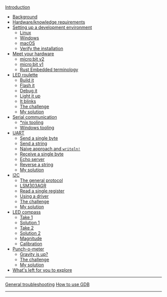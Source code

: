 [Introduction](README.md)
- [Background](01-background/README.md)
- [Hardware/knowledge requirements](02-requirements/README.md)
- [Setting up a development environment](03-setup/README.md)
    - [Linux](03-setup/linux.md)
    - [Windows](03-setup/windows.md)
    - [macOS](03-setup/macos.md)
    - [Verify the installation](03-setup/verify.md)
- [Meet your hardware](04-meet-your-hardware/README.md)
    - [micro:bit v2](04-meet-your-hardware/microbit-v2.md)
    - [micro:bit v1](04-meet-your-hardware/microbit-v1.md)
    - [Rust Embedded terminology](04-meet-your-hardware/terminology.md)
- [LED roulette](05-led-roulette/README.md)
    - [Build it](05-led-roulette/build-it.md)
    - [Flash it](05-led-roulette/flash-it.md)
    - [Debug it](05-led-roulette/debug-it.md)
    - [Light it up](05-led-roulette/light-it-up.md)
    - [It blinks](05-led-roulette/it-blinks.md)
    - [The challenge](05-led-roulette/the-challenge.md)
    - [My solution](05-led-roulette/my-solution.md)
- [Serial communication](06-serial-communication/README.md)
    - [\*nix tooling](06-serial-communication/nix-tooling.md)
    - [Windows tooling](06-serial-communication/windows-tooling.md)
- [UART](07-uart/README.md)
    - [Send a single byte](07-uart/send-a-single-byte.md)
    - [Send a string](07-uart/send-a-string.md)
    - [Naive approach and `writeln!`](07-uart/naive-approch-writeln.md)
    - [Receive a single byte](07-uart/receive-a-single-byte.md)
    - [Echo server](07-uart/echo-server.md)
    - [Reverse a string](07-uart/reverse-a-string.md)
    - [My solution](07-uart/my-solution.md)
- [I2C](08-i2c/README.md)
    - [The general protocol](08-i2c/the-general-protocol.md)
    - [LSM303AGR](08-i2c/lsm303agr.md)
    - [Read a single register](08-i2c/read-a-single-register.md)
    - [Using a driver](08-i2c/using-a-driver.md)
    - [The challenge](08-i2c/the-challenge.md)
    - [My solution](08-i2c/my-solution.md)
- [LED compass](09-led-compass/README.md)
    - [Take 1](09-led-compass/take-1.md)
    - [Solution 1](09-led-compass/solution-1.md)
    - [Take 2](09-led-compass/take-2.md)
    - [Solution 2](09-led-compass/solution-2.md)
    - [Magnitude](09-led-compass/magnitude.md)
    - [Calibration](09-led-compass/calibration.md)
- [Punch-o-meter](16-punch-o-meter/README.md)
    - [Gravity is up?](16-punch-o-meter/gravity-is-up.md)
    - [The challenge](16-punch-o-meter/the-challenge.md)
    - [My solution](16-punch-o-meter/my-solution.md)
- [What's left for you to explore](explore.md)

---

[General troubleshooting](appendix/1-general-troubleshooting/README.md)
[How to use GDB](appendix/2-how-to-use-gdb/README.md)

<!-- - [Async IO: The future](17-async-io-the-future/README.md) -->
<!--     - [Timer](17-async-io-the-future/timer.md) -->
<!--     - [Serial](17-async-io-the-future/serial.md) -->
<!--     - [The challenge](17-async-io-the-future/the-challenge.md) -->
<!--     - [My solution](17-async-io-the-future/my-solution.md) -->
<!--     - [Another challenge](17-async-io-the-future/another-challenge.md) -->
<!--     - [My other solution](17-async-io-the-future/my-other-solution.md) -->
<!--     - [More challenges](17-async-io-the-future/more-challenges.md) -->
---
